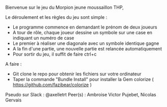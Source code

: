 

Bienvenue sur le jeu du Morpion jeune moussaillon THP, 

Le déroulement et les règles du jeu sont simple : 
- Le programme commence en demandant le prénom de deux joueurs
- A tour de rôle, chaque joueur dessine un symbole sur une case en indiquant un numéro de case
- Le premier à réaliser une diagonale avec un symbole identique gagne 
- A la fin d'une partie, une nouvelle partie est relancée automatiquement  
- Pour sortir du jeu, il suffit de faire ctrl+c 

A faire : 
- Git clone le repo pour obtenir les fichiers sur votre ordinateur 
- Taper la commande "Bundle Install"  pour installer la Gem colorize ( https://github.com/fazibear/colorize ) 



Pseudo sur Slack : @axelletrt
Peer(s) : Ambroise Victor Pujebet, Nicolas Gervais 

